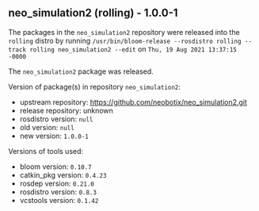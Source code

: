 ## neo_simulation2 (rolling) - 1.0.0-1

The packages in the `neo_simulation2` repository were released into the `rolling` distro by running `/usr/bin/bloom-release --rosdistro rolling --track rolling neo_simulation2 --edit` on `Thu, 19 Aug 2021 13:37:15 -0000`

The `neo_simulation2` package was released.

Version of package(s) in repository `neo_simulation2`:

- upstream repository: https://github.com/neobotix/neo_simulation2.git
- release repository: unknown
- rosdistro version: `null`
- old version: `null`
- new version: `1.0.0-1`

Versions of tools used:

- bloom version: `0.10.7`
- catkin_pkg version: `0.4.23`
- rosdep version: `0.21.0`
- rosdistro version: `0.8.3`
- vcstools version: `0.1.42`


